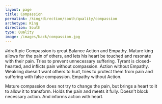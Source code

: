 ```yaml
---
layout: page
title: Compassion
permalink: /king/direction/south/quality/compassion
archetype: King
direction: South
type: Quality
image: /images/back/compassion.jpg
---
```

#draft pic Compassion is great
Balance Action and Empathy. 
Mature king allows for the pain of others, and lets his heart be touched and resonate with their pain. Tries to prevent unnecessary suffering. 
Tyrant is closed-hearted, and inflicts pain without compassion. Action without Empathy. 
Weakling doesn't want others to hurt, tries to protect them from pain and suffering with false compassion. Empathy without Action. 

Mature compassion does not try to change the pain, but brings a heart to it to allow it to transform. Holds the pain and meets it fully. Doesn't block necessary action.  And informs action with heart. 

